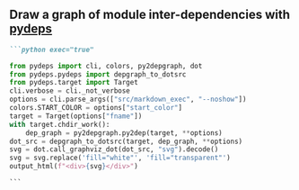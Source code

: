 ## Draw a graph of module inter-dependencies with [pydeps](https://github.com/thebjorn/pydeps)

````md
```python exec="true"
````
```python
from pydeps import cli, colors, py2depgraph, dot
from pydeps.pydeps import depgraph_to_dotsrc
from pydeps.target import Target
cli.verbose = cli._not_verbose
options = cli.parse_args(["src/markdown_exec", "--noshow"])
colors.START_COLOR = options["start_color"]
target = Target(options["fname"])
with target.chdir_work():
    dep_graph = py2depgraph.py2dep(target, **options)
dot_src = depgraph_to_dotsrc(target, dep_graph, **options)
svg = dot.call_graphviz_dot(dot_src, "svg").decode()
svg = svg.replace('fill="white"', 'fill="transparent"')
output_html(f"<div>{svg}</div>")
```
````
```
````
